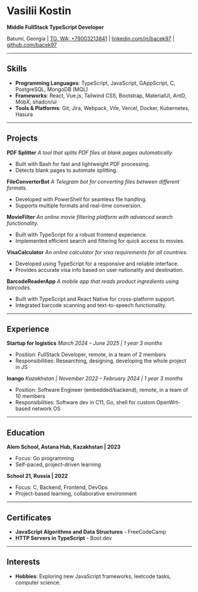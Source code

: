 # Vasilii Kostin

**Middle FullStack TypeScript Developer**

Batumi, Georgia | [TG, WA: +79003213841](http://t.me/liliammo) | [linkedin.com/in/bacek97](https://linkedin.com/in/bacek97) | [github.com/bacek97](https://github.com/bacek97)

***

## Skills

* **Programming Languages**: TypeScript, JavaScript, GAppScript, C, PostgreSQL, MongoDB (MQL)
* **Frameworks**: React, Vue.js, Tailwind CSS, Bootstrap, MaterialUI, AntD, MobX, shadcn/ui
* **Tools & Platforms**: Git, Jira, Webpack, Vite, Vercel, Docker,  Kubernetes, Hasura

***

## Projects

**PDF Splitter** 
*A tool that splits PDF files at blank pages automatically.*

* Built with Bash for fast and lightweight PDF processing.  
* Detects blank pages to automate splitting.    

**FileConverterBot** 
*A Telegram bot for converting files between different formats.*

* Developed with PowerShell for seamless file handling.  
* Supports multiple formats and real-time conversion. 

**MovieFilter** 
*An online movie filtering platform with advanced search functionality.*

* Built with TypeScript for a robust frontend experience.  
* Implemented efficient search and filtering for quick access to movies.   

**VisaCalculator** 
*An online calculator for visa requirements for all countries.*

* Developed using TypeScript for a responsive and reliable interface.  
* Provides accurate visa info based on user nationality and destination.

**BarcodeReaderApp** *A mobile app that reads product ingredients using barcodes.*

* Built with TypeScript and React Native for cross-platform support.  
* Integrated barcode scanning and text-to-speech functionality.  

***

## Experience
**Startup for logistics** *March 2024 – June 2025 | 1 year 3 months*  
* Position: FullStack Developer, remote, in a team of 2 members  
* Responsibilities: Researching, designing, developing the whole project in JS

**Inango** *Kazakhstan | November 2022 – February 2024 | 1 year 3 months*  
* Position: Software Engineer (embedded/backend), remote, in a team of 10 members  
* Responsibilities: Software dev in C11, Go, shell for custom OpenWrt-based network OS
***

## Education

**Alem School, Astana Hub, Kazakhstan | 2023**  
* Focus: Go programming  
* Self-paced, project-driven learning

**School 21, Russia | 2022**  
* Focus: C, Backend, Frontend, DevOps  
* Project-based learning, collaborative environment  

***

## Certificates

* **JavaScript Algorithms and Data Structures** - FreeCodeCamp
* **HTTP Servers in TypeScript** - Boot.dev

***

## Interests

* **Hobbies**: Exploring new JavaScript frameworks, leetcode tasks, computer science.
